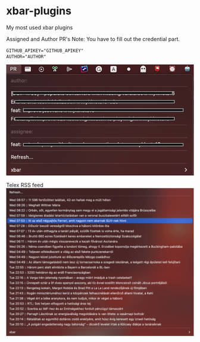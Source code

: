 # xbar-plugins
My most used xbar plugins


Assigned and Author PR's
Note: You have to fill out the credential part.
```shell
GITHUB_APIKEY="GITHUB_APIKEY"
AUTHOR="AUTHOR"
```
![alt tag](https://github.com/bycym/xbar-plugins/blob/main/001-PR.5m.png)

Telex RSS feed
![alt tag](https://github.com/bycym/xbar-plugins/blob/main/001-telex.40m.png)
